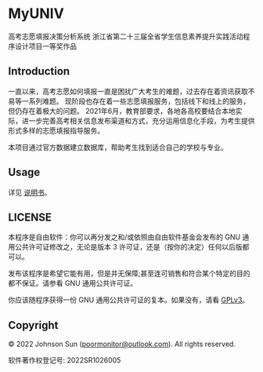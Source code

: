 # MyUNIV

高考志愿填报决策分析系统
浙江省第二十三届全省学生信息素养提升实践活动程序设计项目一等奖作品

## Introduction

一直以来，高考志愿如何填报一直是困扰广大考生的难题，过去存在着资讯获取不易等一系列难题。
现阶段也存在着一些志愿填报服务，包括线下和线上的服务，但仍存在着极大的问题。
2021年6月，教育部要求，各地各高校要结合本地实际，进一步完善高考相关信息发布渠道和方式，充分运用信息化手段，为考生提供形式多样的志愿填报指导服务。

本项目通过官方数据建立数据库，帮助考生找到适合自己的学校与专业。

## Usage

详见 [说明书](https://cloud.oldmonitor.cn/#s/8YSEC5dw)。

## LICENSE

本程序是自由软件：你可以再分发之和/或依照由自由软件基金会发布的 GNU 通用公共许可证修改之，无论是版本 3 许可证，还是（按你的决定）任何以后版都可以。

发布该程序是希望它能有用，但是并无保障;甚至连可销售和符合某个特定的目的都不保证。请参看 GNU 通用公共许可证。

你应该随程序获得一份 GNU 通用公共许可证的复本。如果没有，请看 [GPLv3](https://www.gnu.org/licenses/gpl-3.0.txt)。

## Copyright

© 2022 Johnson Sun (poormonitor@outlook.com). All rights reserved.

软件著作权登记号: 2022SR1026005
